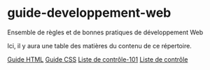 # guide-developpement-web
Ensemble de règles et de bonnes pratiques de développement Web

Ici, il y aura une table des matières du contenu de ce répertoire.

[Guide HTML](guide-html.md)
[Guide CSS](guide-css.md)
[Liste de contrôle-101](liste-de-controle-101.md)
[Liste de contrôle](liste-de-controle.md)
